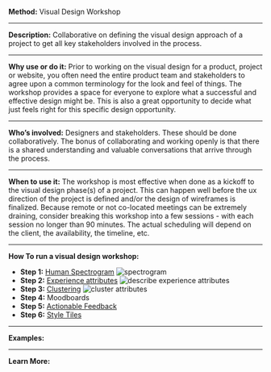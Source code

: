 
**Method:** Visual Design Workshop

---

**Description:** Collaborative on defining the visual design approach of a project to get all key stakeholders involved in the process.

---

**Why use or do it:** Prior to working on the visual design for a product, project or website, you often need the entire product team and stakeholders to agree upon a common terminology for the look and feel of things. The workshop provides a space for everyone to explore what a successful and effective design might be. This is also a great opportunity to decide what just feels right for this specific design opportunity.

---

**Who’s involved:** Designers and stakeholders. These should be done collaboratively. The bonus of collaborating and working openly is that there is a shared understanding and valuable conversations that arrive through the process.

---

**When to use it:** The workshop is most effective when done as a kickoff to the visual design phase(s) of a project. This can happen well before the ux direction of the project is defined and/or the design of wireframes is finalized. Because remote or not co-located meetings can be extremely draining, consider breaking this workshop into a few sessions - with each session no longer than 90 minutes. The actual scheduling will depend on the client, the availability, the timeline, etc.

---

**How To run a visual design workshop:**

* **Step 1:** [Human Spectrogram](https://github.com/bocoup/opendesignkit/blob/master/wiki/human-spectrogram.md)
![spectrogram](https://github.com/bocoup/opendesignkit/blob/master/wiki/images/design-o-meter-trello.png)
* **Step 2:** [Experience attributes](https://github.com/bocoup/opendesignkit/blob/master/wiki/experience-attributes.md)
![describe experience attributes](https://github.com/bocoup/opendesignkit/blob/master/wiki/images/ea-4.png)
* **Step 3:** [Clustering](https://github.com/bocoup/opendesignkit/blob/master/wiki/sticky-clustering.md)
![cluster attributes](https://github.com/bocoup/opendesignkit/blob/master/wiki/images/clustering-3.png)
* **Step 4:** Moodboards
* **Step 5:** [Actionable Feedback](https://github.com/bocoup/opendesignkit/blob/master/wiki/feedback-session.md)
* **Step 6:** [Style Tiles](https://github.com/bocoup/opendesignkit/blob/master/wiki/Style-Tiles.md)

---

**Examples:**

---
**Learn More:**


